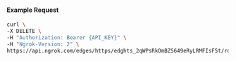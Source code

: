 <!-- Code generated for API Clients. DO NOT EDIT. -->

#### Example Request

```bash
curl \
-X DELETE \
-H "Authorization: Bearer {API_KEY}" \
-H "Ngrok-Version: 2" \
https://api.ngrok.com/edges/https/edghts_2qWPsRkOmBZS649eRyLRMFIsF5t/routes/edghtsrt_2qWPsTP8Z1XLvq8ZBiuFxjlj43b/ip_restriction
```
